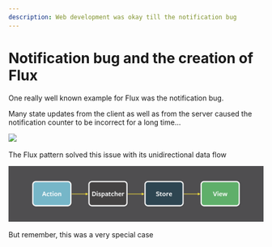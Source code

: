 ```yaml
---
description: Web development was okay till the notification bug
---
```


# Notification bug and the creation of Flux

One really well known example for Flux was the notification bug.

Many state updates from the client as well as from the server caused the notification counter to be incorrect for a long time...

![](https://encrypted-tbn0.gstatic.com/images?q=tbn:ANd9GcQZg7-aVRfctv-NUbESjrQJJDrn_GESCDvHByDpK-XPi_HyQ_Mr_w&s)

The Flux pattern solved this issue with its unidirectional data flow

![](.gitbook/assets/flux-simple-f8-diagram-1300w.png)

But remember, this was a very special case

